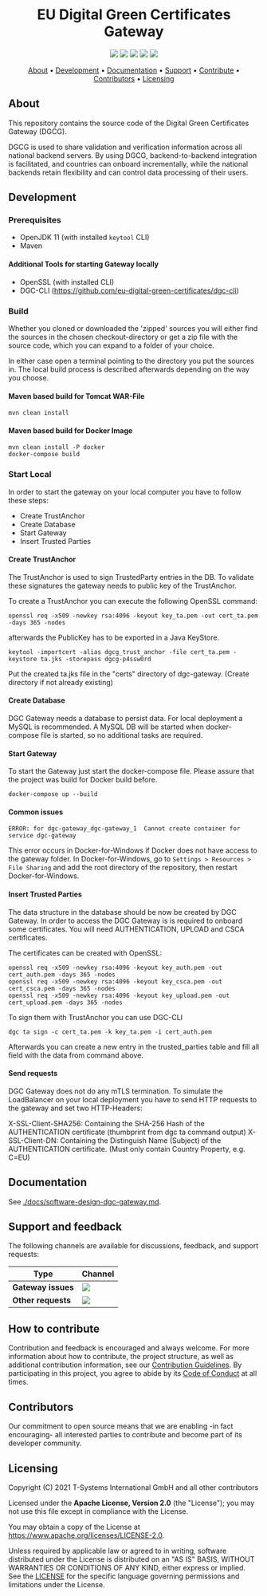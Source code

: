 <h1 align="center">
    EU Digital Green Certificates Gateway
</h1>

<p align="center">
  <a href="https://github.com/eu-digital-green-certificates/dgc-gateway/actions/workflows/ci-main.yml" title="ci-main.yml"><img src="https://github.com/eu-digital-green-certificates/dgc-gateway/actions/workflows/ci-main.yml/badge.svg"></a>
      <a href="https://sonarcloud.io/dashboard?id=eu-digital-green-certificates_dgc-gateway" title="Quality Gate Status"><img src="https://sonarcloud.io/api/project_badges/measure?project=eu-digital-green-certificates_dgc-gateway&metric=alert_status"></a>
  <a href="/../../commits/" title="Last Commit"><img src="https://img.shields.io/github/last-commit/eu-digital-green-certificates/dgc-gateway?style=flat"></a>
  <a href="/../../issues" title="Open Issues"><img src="https://img.shields.io/github/issues/eu-digital-green-certificates/dgc-gateway?style=flat"></a>
  <a href="./LICENSE" title="License"><img src="https://img.shields.io/badge/License-Apache%202.0-green.svg?style=flat"></a>
</p>

<p align="center">
  <a href="#about">About</a> •
  <a href="#development">Development</a> •
  <a href="#documentation">Documentation</a> •
  <a href="#support-and-feedback">Support</a> •
  <a href="#how-to-contribute">Contribute</a> •
  <a href="#contributors">Contributors</a> •
  <a href="#licensing">Licensing</a>
</p>

## About

This repository contains the source code of the Digital Green Certificates Gateway (DGCG).

DGCG is used to share validation and verification information across all national backend servers. By using DGCG,
backend-to-backend integration is facilitated, and countries can onboard incrementally, while the national backends
retain flexibility and can control data processing of their users.

## Development

### Prerequisites

- OpenJDK 11 (with installed ```keytool``` CLI)
- Maven

#### Additional Tools for starting Gateway locally

- OpenSSL (with installed CLI)
- DGC-CLI (https://github.com/eu-digital-green-certificates/dgc-cli)

### Build

Whether you cloned or downloaded the 'zipped' sources you will either find the sources in the chosen checkout-directory
or get a zip file with the source code, which you can expand to a folder of your choice.

In either case open a terminal pointing to the directory you put the sources in. The local build process is described
afterwards depending on the way you choose.

#### Maven based build for Tomcat WAR-File

```
mvn clean install
```

#### Maven based build for Docker Image

```
mvn clean install -P docker
docker-compose build
```

### Start Local

In order to start the gateway on your local computer you have to follow these steps:

* Create TrustAnchor
* Create Database
* Start Gateway
* Insert Trusted Parties

#### Create TrustAnchor

The TrustAnchor is used to sign TrustedParty entries in the DB. To validate these signatures the gateway needs to public
key of the TrustAnchor.

To create a TrustAnchor you can execute the following OpenSSL command:

```
openssl req -x509 -newkey rsa:4096 -keyout key_ta.pem -out cert_ta.pem -days 365 -nodes
```

afterwards the PublicKey has to be exported in a Java KeyStore.

```
keytool -importcert -alias dgcg_trust_anchor -file cert_ta.pem -keystore ta.jks -storepass dgcg-p4ssw0rd
```

Put the created ta.jks file in the "certs" directory of dgc-gateway. (Create directory if not already existing)

#### Create Database

DGC Gateway needs a database to persist data. For local deployment a MySQL is recommended. A MySQL DB will be started
when docker-compose file is started, so no additional tasks are required.

#### Start Gateway

To start the Gateway just start the docker-compose file. Please assure that the project was build for Docker build
before.

```
docker-compose up --build
```

#### Common issues

`ERROR: for dgc-gateway_dgc-gateway_1  Cannot create container for service dgc-gateway`

This error occurs in Docker-for-Windows if Docker does not have access to the gateway folder. In Docker-for-Windows, 
go to `Settings > Resources > File Sharing` and add the root directory of the repository, then restart Docker-for-Windows.

#### Insert Trusted Parties

The data structure in the database should be now be created by DGC Gateway. In order to access the DGC Gateway is is
required to onboard some certificates. You will need AUTHENTICATION, UPLOAD and CSCA certificates.

The certificates can be created with OpenSSL:

```
openssl req -x509 -newkey rsa:4096 -keyout key_auth.pem -out cert_auth.pem -days 365 -nodes
openssl req -x509 -newkey rsa:4096 -keyout key_csca.pem -out cert_csca.pem -days 365 -nodes 
openssl req -x509 -newkey rsa:4096 -keyout key_upload.pem -out cert_upload.pem -days 365 -nodes
```

To sign them with TrustAnchor you can use DGC-CLI

```
dgc ta sign -c cert_ta.pem -k key_ta.pem -i cert_auth.pem
```

Afterwards you can create a new entry in the trusted_parties table and fill all field with the data from command above.

#### Send requests

DGC Gateway does not do any mTLS termination. To simulate the LoadBalancer on your local deployment you have to send
HTTP requests to the gateway and set two HTTP-Headers:

X-SSL-Client-SHA256: Containing the SHA-256 Hash of the AUTHENTICATION certificate (thumbprint from dgc ta command
output)
X-SSL-Client-DN: Containing the Distinguish Name (Subject) of the AUTHENTICATION certificate. (Must only contain Country
Property, e.g. C=EU)

## Documentation

See [./docs/software-design-dgc-gateway.md](./docs/software-design-dgc-gateway.md).

## Support and feedback

The following channels are available for discussions, feedback, and support requests:

| Type                     | Channel                                                |
| ------------------------ | ------------------------------------------------------ |
| **Gateway issues**    | <a href="/../../issues" title="Open Issues"><img src="https://img.shields.io/github/issues/eu-digital-green-certificates/dgc-gateway?style=flat"></a>  |
| **Other requests**    | <a href="mailto:opensource@telekom.de" title="Email DGC Team"><img src="https://img.shields.io/badge/email-DGC%20team-green?logo=mail.ru&style=flat-square&logoColor=white"></a>   |

## How to contribute  

Contribution and feedback is encouraged and always welcome. For more information about how to contribute, the project structure, as well as additional contribution information, see our [Contribution Guidelines](./CONTRIBUTING.md). By participating in this project, you agree to abide by its [Code of Conduct](./CODE_OF_CONDUCT.md) at all times.

## Contributors  

Our commitment to open source means that we are enabling -in fact encouraging- all interested parties to contribute and become part of its developer community.

## Licensing

Copyright (C) 2021 T-Systems International GmbH and all other contributors

Licensed under the **Apache License, Version 2.0** (the "License"); you may not use this file except in compliance with the License.

You may obtain a copy of the License at https://www.apache.org/licenses/LICENSE-2.0.

Unless required by applicable law or agreed to in writing, software distributed under the License is distributed on an "AS IS" BASIS, WITHOUT WARRANTIES OR CONDITIONS OF ANY KIND, either express or implied. See the [LICENSE](./LICENSE) for the specific language governing permissions and limitations under the License.

